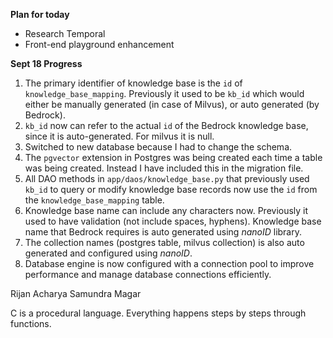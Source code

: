 **Plan for today**
- Research Temporal
- Front-end playground enhancement


**Sept 18 Progress**
1. The primary identifier of knowledge base is the `id` of `knowledge_base_mapping`. Previously it used to be `kb_id` which would either be manually generated (in case of Milvus), or auto generated (by Bedrock).
2. `kb_id` now can refer to the actual `id` of the Bedrock knowledge base, since it is auto-generated. For milvus it is null. 
3. Switched to new database because I had to change the schema.
4. The `pgvector` extension in Postgres was being created each time a table was being created. Instead I have included this in the migration file.
5. All DAO methods in `app/daos/knowledge_base.py` that previously used `kb_id` to query or modify knowledge base records now use the `id` from the `knowledge_base_mapping` table.
6. Knowledge base name can include any characters now. Previously it used to have validation (not include spaces, hyphens). Knowledge base name that Bedrock requires is auto generated using *nanoID* library. 
7. The collection names (postgres table, milvus collection) is also auto generated and configured using *nanoID*.  
8. Database engine is now configured with a connection pool to improve performance and manage database connections efficiently. 



Rijan Acharya
Samundra Magar



C is a procedural language. Everything happens steps by steps through functions.  
